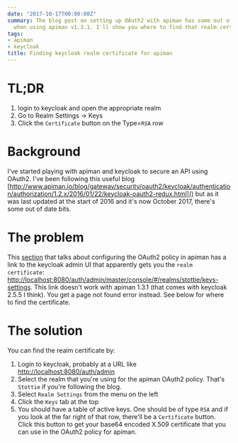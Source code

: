 ```yaml
---
date: "2017-10-17T00:00:00Z"
summary: The blog post on setting up OAuth2 with apiman has some out of date bits
  when using apiman v1.3.1. I'll show you where to find that realm certificate.
tags:
- apiman
- keycloak
title: Finding keycloak realm certificate for apiman
---
```


# TL;DR
 1. login to keycloak and open the appropriate realm
 1. Go to Realm Settings -> Keys
 1. Click the `Certificate` button on the Type=`RSA` row

# Background
I've started playing with apiman and keycloak to secure an API using OAuth2. I've been following this useful blog [http://www.apiman.io/blog/gateway/security/oauth2/keycloak/authentication/authorization/1.2.x/2016/01/22/keycloak-oauth2-redux.html]() but as it was last updated at the start of 2016 and it's now October 2017, there's some out of date bits.

# The problem
This [section](http://www.apiman.io/blog/gateway/security/oauth2/keycloak/authentication/authorization/1.2.x/2016/01/22/keycloak-oauth2-redux.html#apiman-oauth2-policy) that talks about configuring the OAuth2 policy in apiman has a link to the keycloak admin UI that apparently gets you the `realm certificate`: [http://localhost:8080/auth/admin/master/console/#/realms/stottie/keys-settings](). This link doesn't work with apiman 1.3.1 (that comes with keycloak 2.5.5 I think). You get a page not found error instead. See below for where to find the certificate.

# The solution
You can find the realm certificate by:
 1. Login to keycloak, probably at a URL like [http://localhost:8080/auth/admin]()
 1. Select the realm that you're using for the apiman OAuth2 policy. That's `Stottie` if you're following the blog.
 1. Select `Realm Settings` from the menu on the left
 1. Click the `Keys` tab at the top
 1. You should have a table of active keys. One should be of type `RSA` and if you look at the far right of that row, there'll be a `Certificate` button. Click this button to get your base64 encoded X.509 certificate that you can use in the OAuth2 policy for apiman.
 